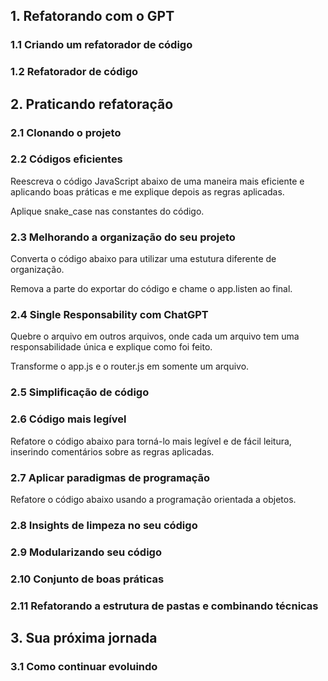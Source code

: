 ## 1. Refatorando com o GPT

### 1.1 Criando um refatorador de código

### 1.2 Refatorador de código

## 2. Praticando refatoração

### 2.1 Clonando o projeto

### 2.2 Códigos eficientes

Reescreva o código JavaScript abaixo de uma maneira mais eficiente e aplicando boas práticas e me explique depois as regras aplicadas.

Aplique snake_case nas constantes do código.

### 2.3 Melhorando a organização do seu projeto

Converta o código abaixo para utilizar uma estutura diferente de organização.

Remova a parte do exportar do código e chame o app.listen ao final.

### 2.4 Single Responsability com ChatGPT

Quebre o arquivo em outros arquivos, onde cada um arquivo tem uma responsabilidade única e explique como foi feito.

Transforme o app.js e o router.js em somente um arquivo.
 
### 2.5 Simplificação de código

### 2.6 Código mais legível

Refatore o código abaixo para torná-lo mais legível e de fácil leitura, inserindo comentários sobre as regras aplicadas.
### 2.7 Aplicar paradigmas de programação

Refatore o código abaixo usando a programação orientada a objetos.
### 2.8 Insights de limpeza no seu código

### 2.9 Modularizando seu código

### 2.10 Conjunto de boas práticas

### 2.11 Refatorando a estrutura de pastas e combinando técnicas

## 3. Sua próxima jornada

### 3.1 Como continuar evoluindo

